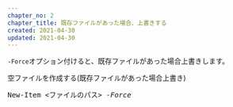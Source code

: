 ```yaml
---
chapter_no: 2
chapter_title: 既存ファイルがあった場合、上書きする
created: 2021-04-30
updated: 2021-04-30
---
```

`-Force`オプション付けると、既存ファイルがあった場合上書きします。
<div class="code-box-syntax">
<div class="title">空ファイルを作成する(既存ファイルがあった場合上書き)</div>
<pre>
New-Item &lt;ファイルのパス&gt; <em>-Force</em>
</pre>
</div>